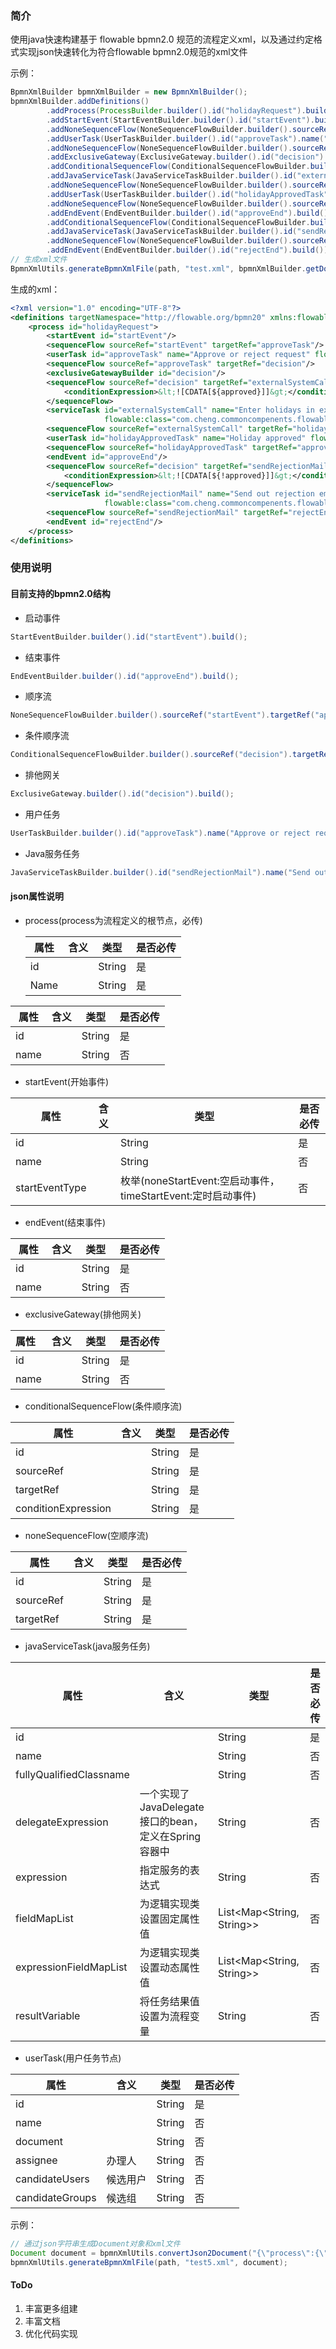 ### 简介
使用java快速构建基于 flowable bpmn2.0 规范的流程定义xml，以及通过约定格式实现json快速转化为符合flowable bpmn2.0规范的xml文件

示例：
```java
BpmnXmlBuilder bpmnXmlBuilder = new BpmnXmlBuilder();
bpmnXmlBuilder.addDefinitions()
        .addProcess(ProcessBuilder.builder().id("holidayRequest").build())
        .addStartEvent(StartEventBuilder.builder().id("startEvent").build())
        .addNoneSequenceFlow(NoneSequenceFlowBuilder.builder().sourceRef("startEvent").targetRef("approveTask").build())
        .addUserTask(UserTaskBuilder.builder().id("approveTask").name("Approve or reject request").assignee("managers").build())
        .addNoneSequenceFlow(NoneSequenceFlowBuilder.builder().sourceRef("approveTask").targetRef("decision").build())
        .addExclusiveGateway(ExclusiveGateway.builder().id("decision").build())
        .addConditionalSequenceFlow(ConditionalSequenceFlowBuilder.builder().sourceRef("decision").targetRef("externalSystemCall").conditionExpression("<![CDATA[${approved}]]>").build())
        .addJavaServiceTask(JavaServiceTaskBuilder.builder().id("externalSystemCall").name("Enter holidays in external system").fullyQualifiedClassname("com.cheng.commoncompenents.flowable.CallExternalSystemDelegate").build())
        .addNoneSequenceFlow(NoneSequenceFlowBuilder.builder().sourceRef("externalSystemCall").targetRef("holidayApprovedTask").build())
        .addUserTask(UserTaskBuilder.builder().id("holidayApprovedTask").name("Holiday approved").assignee("${employee}").build())
        .addNoneSequenceFlow(NoneSequenceFlowBuilder.builder().sourceRef("holidayApprovedTask").targetRef("approveEnd").build())
        .addEndEvent(EndEventBuilder.builder().id("approveEnd").build())
        .addConditionalSequenceFlow(ConditionalSequenceFlowBuilder.builder().sourceRef("decision").targetRef("sendRejectionMail").conditionExpression("<![CDATA[${!approved}]]>").build())
        .addJavaServiceTask(JavaServiceTaskBuilder.builder().id("sendRejectionMail").name("Send out rejection email").fullyQualifiedClassname("com.cheng.commoncompenents.flowable.SendEmailDelegate").build())
        .addNoneSequenceFlow(NoneSequenceFlowBuilder.builder().sourceRef("sendRejectionMail").targetRef("rejectEnd").build())
        .addEndEvent(EndEventBuilder.builder().id("rejectEnd").build());
// 生成xml文件
BpmnXmlUtils.generateBpmnXmlFile(path, "test.xml", bpmnXmlBuilder.getDocument());
```

生成的xml：
```xml
<?xml version="1.0" encoding="UTF-8"?>
<definitions targetNamespace="http://flowable.org/bpmn20" xmlns:flowable="http://flowable.org/bpmn">
    <process id="holidayRequest">
        <startEvent id="startEvent"/>
        <sequenceFlow sourceRef="startEvent" targetRef="approveTask"/>
        <userTask id="approveTask" name="Approve or reject request" flowable:assignee="managers"/>
        <sequenceFlow sourceRef="approveTask" targetRef="decision"/>
        <exclusiveGatewayBuilder id="decision"/>
        <sequenceFlow sourceRef="decision" targetRef="externalSystemCall">
            <conditionExpression>&lt;![CDATA[${approved}]]&gt;</conditionExpression>
        </sequenceFlow>
        <serviceTask id="externalSystemCall" name="Enter holidays in external system"
                     flowable:class="com.cheng.commoncompenents.flowable.CallExternalSystemDelegate"/>
        <sequenceFlow sourceRef="externalSystemCall" targetRef="holidayApprovedTask"/>
        <userTask id="holidayApprovedTask" name="Holiday approved" flowable:assignee="${employee}"/>
        <sequenceFlow sourceRef="holidayApprovedTask" targetRef="approveEnd"/>
        <endEvent id="approveEnd"/>
        <sequenceFlow sourceRef="decision" targetRef="sendRejectionMail">
            <conditionExpression>&lt;![CDATA[${!approved}]]&gt;</conditionExpression>
        </sequenceFlow>
        <serviceTask id="sendRejectionMail" name="Send out rejection email"
                     flowable:class="com.cheng.commoncompenents.flowable.SendEmailDelegate"/>
        <sequenceFlow sourceRef="sendRejectionMail" targetRef="rejectEnd"/>
        <endEvent id="rejectEnd"/>
    </process>
</definitions>
```

### 使用说明
#### 目前支持的bpmn2.0结构
* 启动事件
```java
StartEventBuilder.builder().id("startEvent").build();
```
* 结束事件
```java
EndEventBuilder.builder().id("approveEnd").build();
```
* 顺序流
```java
NoneSequenceFlowBuilder.builder().sourceRef("startEvent").targetRef("approveTask").build();
```
* 条件顺序流
```java
ConditionalSequenceFlowBuilder.builder().sourceRef("decision").targetRef("externalSystemCall").conditionExpression("<![CDATA[${approved}]]>").build()
```
* 排他网关
```java
ExclusiveGateway.builder().id("decision").build();
```
* 用户任务
```java
UserTaskBuilder.builder().id("approveTask").name("Approve or reject request").assignee("managers").build();
```

* Java服务任务
```java
JavaServiceTaskBuilder.builder().id("sendRejectionMail").name("Send out rejection email").fullyQualifiedClassname("com.cheng.commoncompenents.flowable.SendEmailDelegate").build()
```

#### json属性说明
* process(process为流程定义的根节点，必传)

  | 属性 | 含义 | 类型   | 是否必传 |
  | ---- | ---- | ------ | -------- |
  | id   |      | String | 是       |
  | Name |      | String | 是       |

  

| 属性 | 含义 | 类型   | 是否必传 |
| ---- | ---- | ------ | -------- |
| id   |      | String | 是       |
| name |      | String | 否       |

* startEvent(开始事件)

| 属性           | 含义 | 类型                                                         | 是否必传 |
| -------------- | ---- | ------------------------------------------------------------ | -------- |
| id             |      | String                                                       | 是       |
| name           |      | String                                                       | 否       |
| startEventType |      | 枚举(noneStartEvent:空启动事件，timeStartEvent:定时启动事件) | 否       |

* endEvent(结束事件)

| 属性 | 含义 | 类型   | 是否必传 |
| ---- | ---- | ------ | -------- |
| id   |      | String | 是       |
| name |      | String | 否       |

* exclusiveGateway(排他网关)

| 属性 | 含义 | 类型   | 是否必传 |
| :--- | ---- | ------ | -------- |
| id   |      | String | 是       |
| name |      | String | 否       |

* conditionalSequenceFlow(条件顺序流)

| 属性                | 含义 | 类型   | 是否必传 |
| ------------------- | ---- | ------ | -------- |
| id                  |      | String | 是       |
| sourceRef           |      | String | 是       |
| targetRef           |      | String | 是       |
| conditionExpression |      | String | 是       |

* noneSequenceFlow(空顺序流)

| 属性      | 含义 | 类型   | 是否必传 |
| --------- | ---- | ------ | -------- |
| id        |      | String | 是       |
| sourceRef |      | String | 是       |
| targetRef |      | String | 是       |

* javaServiceTask(java服务任务)

| 属性                    | 含义                                                 | 类型                            | 是否必传 |
| ----------------------- | ---------------------------------------------------- | ------------------------------- | -------- |
| id                      |                                                      | String                          | 是       |
| name                    |                                                      | String                          | 否       |
| fullyQualifiedClassname |                                                      | String                          | 否       |
| delegateExpression      | 一个实现了JavaDelegate接口的bean，定义在Spring容器中 | String                          | 否       |
| expression              | 指定服务的表达式                                     | String                          | 否       |
| fieldMapList            | 为逻辑实现类设置固定属性值                           | List<Map<String, String&gt;&gt; | 否       |
| expressionFieldMapList  | 为逻辑实现类设置动态属性值                           | List<Map<String, String&gt;&gt; | 否       |
| resultVariable          | 将任务结果值设置为流程变量                           | String                          | 否       |

* userTask(用户任务节点)

| 属性            | 含义     | 类型   | 是否必传 |
| --------------- | -------- | ------ | -------- |
| id              |          | String | 是       |
| name            |          | String | 否       |
| document        |          | String | 否       |
| assignee        | 办理人   | String | 否       |
| candidateUsers  | 候选用户 | String | 否       |
| candidateGroups | 候选组   | String | 否       |

示例：
```java
// 通过json字符串生成Document对象和xml文件
Document document = bpmnXmlUtils.convertJson2Document("{\"process\":{\"id\":\"processId\",\"name\":\"processName\"},\"startEvent\":{\"id\":\"startEventId\",\"name\":\"startEventName\",\"startEventType\":\"noneStartEvent\"}}\n");
bpmnXmlUtils.generateBpmnXmlFile(path, "test5.xml", document);
```

#### ToDo
1. 丰富更多组建
2. 丰富文档
3. 优化代码实现